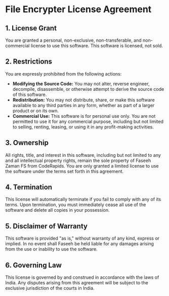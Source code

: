 
# File Encrypter License Agreement

## 1. License Grant  
You are granted a personal, non-exclusive, non-transferable, and non-commercial license to use this software. This software is licensed, not sold.

## 2. Restrictions  
You are expressly prohibited from the following actions:
- **Modifying the Source Code:** You may not alter, reverse engineer, decompile, disassemble, or otherwise attempt to derive the source code of this software.
- **Redistribution:** You may not distribute, share, or make this software available to any third parties in any form, whether as part of a larger product or on its own.
- **Commercial Use:** This software is for personal use only. You are not permitted to use it for any commercial purpose, including but not limited to selling, renting, leasing, or using it in any profit-making activities.

## 3. Ownership  
All rights, title, and interest in this software, including but not limited to any and all intellectual property rights, remain the sole property of Faseeh Zaman FS from CodeRapids. You are only granted a limited license to use the software under the terms set forth in this agreement.

## 4. Termination  
This license will automatically terminate if you fail to comply with any of its terms. Upon termination, you must immediately cease all use of the software and delete all copies in your possession.

## 5. Disclaimer of Warranty  
This software is provided "as is," without warranty of any kind, express or implied. In no event shall Faseeh be held liable for any damages arising from the use or inability to use the software.

## 6. Governing Law  
This license is governed by and construed in accordance with the laws of India. Any disputes arising from this agreement will be subject to the exclusive jurisdiction of the courts in India.
